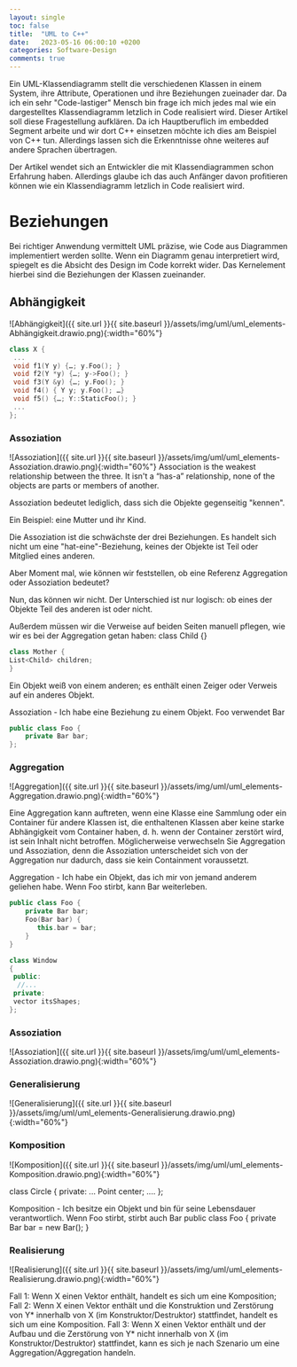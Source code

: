 ```yaml
---
layout: single
toc: false
title:  "UML to C++"
date:   2023-05-16 06:00:10 +0200
categories: Software-Design
comments: true
---
```

Ein UML-Klassendiagramm stellt die verschiedenen Klassen in einem System, ihre Attribute, Operationen und ihre Beziehungen zueinader dar. Da ich ein sehr "Code-lastiger" Mensch bin frage ich mich jedes mal wie ein 
dargestelltes Klassendiagramm letzlich in Code realisiert wird.  Dieser Artikel soll diese Fragestellung aufklären. Da ich Hauptberuflich im embedded Segment arbeite und wir dort C++ einsetzen möchte ich dies am Beispiel von C++ tun. Allerdings lassen sich die Erkenntnisse ohne weiteres auf andere Sprachen übertragen.

Der Artikel wendet sich an Entwickler die mit Klassendiagrammen schon Erfahrung haben. Allerdings glaube ich das auch Anfänger davon profitieren können wie ein Klassendiagramm letzlich in Code realisiert wird.

# Beziehungen

Bei richtiger Anwendung vermittelt UML präzise, wie Code aus Diagrammen implementiert werden sollte. Wenn ein Diagramm genau interpretiert wird, spiegelt es die Absicht des Design im Code korrekt wider. Das Kernelement hierbei sind die Beziehungen der Klassen zueinander. 

## Abhängigkeit

![Abhängigkeit]({{ site.url }}{{ site.baseurl }}/assets/img/uml/uml_elements-Abhängigkeit.drawio.png){:width="60%"}
```c++
class X {
 ...
 void f1(Y y) {…; y.Foo(); }
 void f2(Y *y) {…; y->Foo(); }
 void f3(Y &y) {…; y.Foo(); }
 void f4() { Y y; y.Foo(); …}
 void f5() {…; Y::StaticFoo(); }
 ...
};
```


### Assoziation
![Assoziation]({{ site.url }}{{ site.baseurl }}/assets/img/uml/uml_elements-Assoziation.drawio.png){:width="60%"}
Association is the weakest relationship between the three. It isn't a “has-a” relationship, none of the objects are parts or members of another.

Assoziation bedeutet lediglich, dass sich die Objekte gegenseitig "kennen". 

Ein Beispiel: eine Mutter und ihr Kind.

Die Assoziation ist die schwächste der drei Beziehungen. Es handelt sich nicht um eine "hat-eine"-Beziehung, keines der Objekte ist Teil oder Mitglied eines anderen.


Aber Moment mal, wie können wir feststellen, ob eine Referenz Aggregation oder Assoziation bedeutet?

Nun, das können wir nicht. Der Unterschied ist nur logisch: ob eines der Objekte Teil des anderen ist oder nicht.

Außerdem müssen wir die Verweise auf beiden Seiten manuell pflegen, wie wir es bei der Aggregation getan haben:
class Child {}

```c++
class Mother {
List<Child> children;
}
```

Ein Objekt weiß von einem anderen; es enthält einen Zeiger oder Verweis auf ein anderes Objekt.

Assoziation - Ich habe eine Beziehung zu einem Objekt. Foo verwendet Bar

```c++
public class Foo {         
    private Bar bar;
};
```


### Aggregation
![Aggregation]({{ site.url }}{{ site.baseurl }}/assets/img/uml/uml_elements-Aggregation.drawio.png){:width="60%"}

Eine Aggregation kann auftreten, wenn eine Klasse eine Sammlung oder ein Container für andere Klassen ist, die enthaltenen Klassen aber keine starke Abhängigkeit vom Container haben, d. h. wenn der Container zerstört wird, ist sein Inhalt nicht betroffen. Möglicherweise verwechseln Sie Aggregation und Assoziation, denn die Assoziation unterscheidet sich von der Aggregation nur dadurch, dass sie kein Containment voraussetzt.

Aggregation - Ich habe ein Objekt, das ich mir von jemand anderem geliehen habe. Wenn Foo stirbt, kann Bar weiterleben.
```c++
public class Foo { 
    private Bar bar; 
    Foo(Bar bar) { 
       this.bar = bar; 
    }
}
```

```c++
class Window
{
 public:
  //...
 private:
 vector itsShapes;
};
``` 

### Assoziation
![Assoziation]({{ site.url }}{{ site.baseurl }}/assets/img/uml/uml_elements-Assoziation.drawio.png){:width="60%"}


### Generalisierung
![Generalisierung]({{ site.url }}{{ site.baseurl }}/assets/img/uml/uml_elements-Generalisierung.drawio.png){:width="60%"}


### Komposition
![Komposition]({{ site.url }}{{ site.baseurl }}/assets/img/uml/uml_elements-Komposition.drawio.png){:width="60%"}

class Circle
{
private:
     ...
    Point center;
....
};

Komposition - Ich besitze ein Objekt und bin für seine Lebensdauer verantwortlich. Wenn Foo stirbt, stirbt auch Bar
public class Foo {
    private Bar bar = new Bar(); 
}

### Realisierung
![Realisierung]({{ site.url }}{{ site.baseurl }}/assets/img/uml/uml_elements-Realisierung.drawio.png){:width="60%"}

Fall 1: Wenn X einen Vektor enthält, handelt es sich um eine Komposition;
Fall 2: Wenn X einen Vektor enthält und die Konstruktion und Zerstörung von Y* innerhalb von X (im Konstruktor/Destruktor) stattfindet, handelt es sich um eine Komposition.
Fall 3: Wenn X einen Vektor enthält und der Aufbau und die Zerstörung von Y* nicht innerhalb von X (im Konstruktor/Destruktor) stattfindet, kann es sich je nach Szenario um eine Aggregation/Aggregation handeln.


